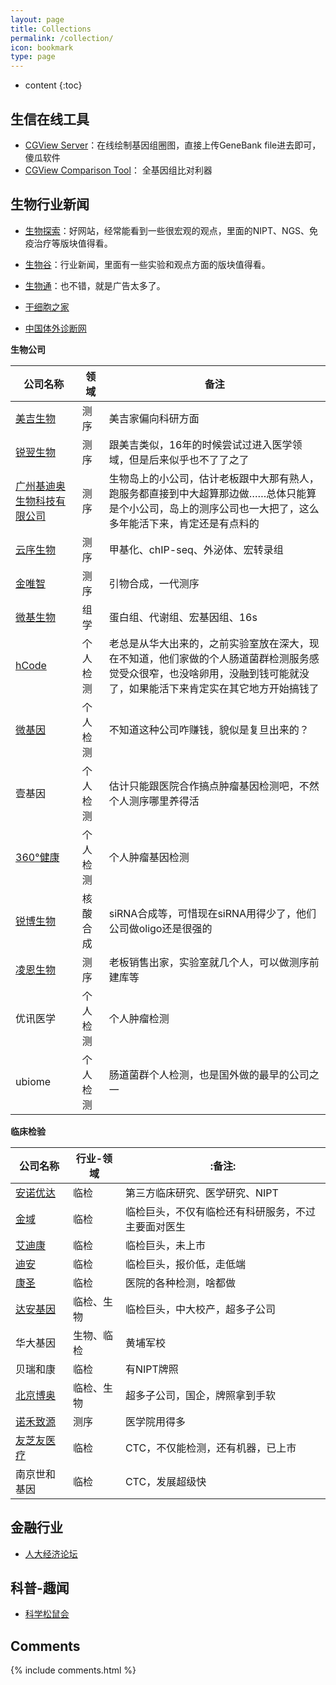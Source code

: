 ```yaml
---
layout: page
title: Collections
permalink: /collection/
icon: bookmark
type: page
---
```


* content
{:toc}

## 生信在线工具

- [CGView Server](http://stothard.afns.ualberta.ca/cgview_server/index.html)：在线绘制基因组圈图，直接上传GeneBank file进去即可，傻瓜软件
- [CGView Comparison Tool](http://stothard.afns.ualberta.ca/downloads/CCT/tutorials.html)： 全基因组比对利器

## 生物行业新闻

- [生物探索](http://www.biodiscover.com/)：好网站，经常能看到一些很宏观的观点，里面的NIPT、NGS、免疫治疗等版块值得看。

- [生物谷](http://www.bioon.com/)：行业新闻，里面有一些实验和观点方面的版块值得看。

- [生物通](http://www.ebiotrade.com/)：也不错，就是广告太多了。

- [干细胞之家](http://www.stemcell8.com/)

- [中国体外诊断网](http://www.caclp.org/)


**生物公司**


|公司名称|领域|备注|
| ------ | ------ | ------ |
|[美吉生物](http://www.majorbio.com/)|测序|美吉家偏向科研方面|
|[锐翌生物](http://www.realbio.cn/)|测序|跟美吉类似，16年的时候尝试过进入医学领域，但是后来似乎也不了了之了|
|[广州基迪奥生物科技有限公司](http://www.genedenovo.com/)|测序|生物岛上的小公司，估计老板跟中大那有熟人，跑服务都直接到中大超算那边做……总体只能算是个小公司，岛上的测序公司也一大把了，这么多年能活下来，肯定还是有点料的|
|[云序生物](http://www.cloud-seq.com.cn/)|测序|甲基化、chIP-seq、外泌体、宏转录组|
|[金唯智](http://www.aiweibang.com/)|测序|引物合成，一代测序|
|[微基生物](http://www.tinygene.com/)|组学|蛋白组、代谢组、宏基因组、16s|
|[hCode](http://www.ihcode.com/)|个人检测|老总是从华大出来的，之前实验室放在深大，现在不知道，他们家做的个人肠道菌群检测服务感觉受众很窄，也没啥卵用，没融到钱可能就没了，如果能活下来肯定实在其它地方开始搞钱了|
|[微基因](http://www.novogene.com/)|个人检测|不知道这种公司咋赚钱，貌似是复旦出来的？|
|壹基因|个人检测|估计只能跟医院合作搞点肿瘤基因检测吧，不然个人测序哪里养得活|
|[360°健康](http://www.360jiyin.com/)|个人检测|个人肿瘤基因检测|
|[锐博生物](https://www.ribobio.com/)|核酸合成|siRNA合成等，可惜现在siRNA用得少了，他们公司做oligo还是很强的|
|[凌恩生物](http://www.biozeron.com/)|测序|老板销售出家，实验室就几个人，可以做测序前建库等|
|优讯医学|个人检测|个人肿瘤检测|
|ubiome|个人检测|肠道菌群个人检测，也是国外做的最早的公司之一|

**临床检验**

|公司名称|行业-领域|:备注:|
| ---- | ---- | ---- |
|[安诺优达](http://www.annoroad.com/)|临检|第三方临床研究、医学研究、NIPT|
|[金域](http://www.kingmed.com.cn/)|临检|临检巨头，不仅有临检还有科研服务，不过主要面对医生|
|[艾迪康](http://www.adicon.com.cn/)|临检|临检巨头，未上市|
|[迪安](http://www.dazd.cn/)|临检|临检巨头，报价低，走低端|
|[康圣](http://www.kindstar.com.cn/)|临检|医院的各种检测，啥都做|
|[达安基因](http://www.daangene.com/)|临检、生物|临检巨头，中大校产，超多子公司|
|华大基因|生物、临检|黄埔军校|
|贝瑞和康|临检|有NIPT牌照|
|[北京博奥](http://www.biodx.com/)|临检、生物|超多子公司，国企，牌照拿到手软|
|[诺禾致源](http://www.novogene.com/)|测序|医学院用得多|
|[友芝友医疗](http://www.yzymedical.com)|临检|CTC，不仅能检测，还有机器，已上市|
|南京世和基因|临检|CTC，发展超级快|

## 金融行业

- [人大经济论坛](http://bbs.pinggu.org) 

## 科普-趣闻

- [科学松鼠会](http://songshuhui.net/)


## Comments

{% include comments.html %}
